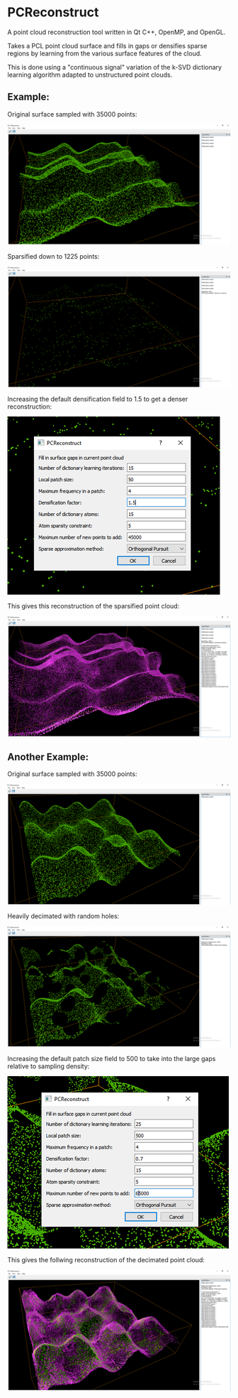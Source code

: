 # PCReconstruct

A point cloud reconstruction tool written in Qt C++, OpenMP, and OpenGL.

Takes a PCL point cloud surface and fills in gaps or densifies sparse regions by learning from the various surface features of the cloud.

This is done using a "continuous signal" variation of the k-SVD dictionary learning algorithm adapted to unstructured point clouds.

## Example:
Original surface sampled with 35000 points: 

![1](https://github.com/codearxiv/PCReconstruct/blob/master/images/Capture5a.PNG)

Sparsified down to 1225 points: 

![2](https://github.com/codearxiv/PCReconstruct/blob/master/images/Capture5b.PNG)

Increasing the default densification field to 1.5 to get a denser reconstruction:

![3](https://github.com/codearxiv/PCReconstruct/blob/master/images/Capture5c.PNG)

This gives this reconstruction of the sparsified point cloud: 

![4](https://github.com/codearxiv/PCReconstruct/blob/master/images/Capture5d.PNG)


## Another Example:
Original surface sampled with 35000 points:

![5](https://github.com/codearxiv/PCReconstruct/blob/master/images/Capture6a.PNG)

Heavily decimated with random holes:

![6](https://github.com/codearxiv/PCReconstruct/blob/master/images/Capture6b.PNG)

Increasing the default patch size field to 500 to take into the large gaps relative to sampling density:

![7](https://github.com/codearxiv/PCReconstruct/blob/master/images/Capture6c.PNG)

This gives the follwing reconstruction of the decimated point cloud:

![8](https://github.com/codearxiv/PCReconstruct/blob/master/images/Capture6d.PNG)

